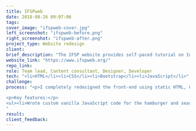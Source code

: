 ```yaml
---
title: IFSPweb
date: 2018-08-26 09:07:06
tags:
cover_image: "ifspweb-cover.jpg"
left_screenshot: "ifspweb-before.png"
right_screenshot: "ifspweb-after.png"
project_type: Website redesign
client:
brief_description: "The IFSP website provides self-paced tutorial on Individualized Family Service Plan aimed at social professionals and families around Nebraska. This was my first project of completely redesigning a website from ground up. The preexisting site was Flash-based and had to be converted into HTML as major evergreen browsers were dropping their Flash support at the time."
website_link: "https://www.ifspweb.org/"
repo_link:
role: Team lead, Content consultant, Designer, Developer
tech: "<li>HTML</li><li>CSS</li><li>Bootstrap</li><li>JavaScript</li>"
challenge:
process: "<p>I completely redesigned the front-end using static HTML, CSS and JS while still keeping the PHP backend. I also improved the navigation and flow of the website based on UX best practices such as a clear content focus on each page, an intuitive, task-oriented Information Architecture and navigation bar, and a clear Call To Action on the homepage. </p>

<p>Key features:</p>
<ul><li>Wrote custom vanilla JavaScript code for the hamburger and search button toggle buttons that has different behavior on desktop and mobile.</li></ul>
"
result:
client_feedback:
---
```

